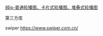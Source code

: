 [纯js-普通轮播图、卡片式轮播图、堆叠式轮播图](https://juejin.cn/post/6844903939159277576#heading-16)



第三方库

swiper  https://www.swiper.com.cn/

